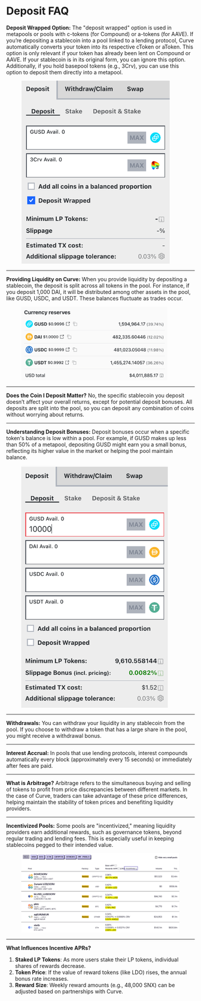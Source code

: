 # Deposit FAQ

**Deposit Wrapped Option:** The "deposit wrapped" option is used in metapools or pools with c-tokens (for Compound) or a-tokens (for AAVE). If you’re depositing a stablecoin into a pool linked to a lending protocol, Curve automatically converts your token into its respective cToken or aToken. This option is only relevant if your token has already been lent on Compound or AAVE. If your stablecoin is in its original form, you can ignore this option. Additionally, if you hold basepool tokens (e.g., 3Crv), you can use this option to deposit them directly into a metapool.

<figure><img src="../../.gitbook/assets/image (2) (1).png" alt=""><figcaption></figcaption></figure>

***

**Providing Liquidity on Curve:** When you provide liquidity by depositing a stablecoin, the deposit is split across all tokens in the pool. For instance, if you deposit 1,000 DAI, it will be distributed among other assets in the pool, like GUSD, USDC, and USDT. These balances fluctuate as trades occur.

<figure><img src="../../.gitbook/assets/image (3).png" alt=""><figcaption></figcaption></figure>

***

**Does the Coin I Deposit Matter?** No, the specific stablecoin you deposit doesn’t affect your overall returns, except for potential deposit bonuses. All deposits are split into the pool, so you can deposit any combination of coins without worrying about returns.

***

**Understanding Deposit Bonuses:** Deposit bonuses occur when a specific token's balance is low within a pool. For example, if GUSD makes up less than 50% of a metapool, depositing GUSD might earn you a small bonus, reflecting its higher value in the market or helping the pool maintain balance.

<figure><img src="../../.gitbook/assets/image (4).png" alt=""><figcaption></figcaption></figure>

***

**Withdrawals:** You can withdraw your liquidity in any stablecoin from the pool. If you choose to withdraw a token that has a large share in the pool, you might receive a withdrawal bonus.

***

**Interest Accrual:** In pools that use lending protocols, interest compounds automatically every block (approximately every 15 seconds) or immediately after fees are paid.

***

**What is Arbitrage?** Arbitrage refers to the simultaneous buying and selling of tokens to profit from price discrepancies between different markets. In the case of Curve, traders can take advantage of these price differences, helping maintain the stability of token prices and benefiting liquidity providers.

***

**Incentivized Pools:** Some pools are "incentivized," meaning liquidity providers earn additional rewards, such as governance tokens, beyond regular trading and lending fees. This is especially useful in keeping stablecoins pegged to their intended value.

<figure><img src="../../.gitbook/assets/image (6).png" alt=""><figcaption></figcaption></figure>

***

**What Influences Incentive APRs?**

1. **Staked LP Tokens**: As more users stake their LP tokens, individual shares of rewards decrease.
2. **Token Price**: If the value of reward tokens (like LDO) rises, the annual bonus rate increases.
3. **Reward Size**: Weekly reward amounts (e.g., 48,000 SNX) can be adjusted based on partnerships with Curve.
